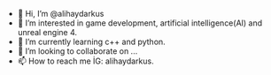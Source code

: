 - 👋 Hi, I’m @alihaydarkus
- 👀 I’m interested in game development, artificial intelligence(AI) and unreal engine 4.
- 🌱 I’m currently learning c++ and python.
- 💞️ I’m looking to collaborate on ...
- 📫 How to reach me İG: alihaydarkus.

<!---
alihaydarkus/alihaydarkus is a ✨ special ✨ repository because its `README.md` (this file) appears on your GitHub profile.
You can click the Preview link to take a look at your changes.
--->
